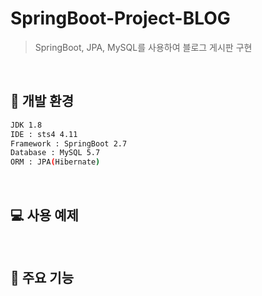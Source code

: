 # SpringBoot-Project-BLOG  
> SpringBoot, JPA, MySQL를 사용하여 블로그 게시판 구현

<br>

## :hammer: 개발 환경 
```sh
JDK 1.8
IDE : sts4 4.11
Framework : SpringBoot 2.7
Database : MySQL 5.7
ORM : JPA(Hibernate)
```

<br>

## :computer: 사용 예제

<br>

## :pushpin: 주요 기능


<br>
